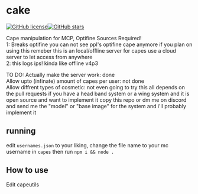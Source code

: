 # cake
<a href="https://github.com/1Sh0wL1ght/cake/blob/master/LICENSE"><img alt="GitHub license" src="https://img.shields.io/github/license/1Sh0wL1ght/cake"></a><a href="https://github.com/1Sh0wL1ght/cake/stargazers"><img alt="GitHub stars" src="https://img.shields.io/github/stars/1Sh0wL1ght/cake"></a>  

Cape manipulation for MCP, Optifine Sources Required!  
1: Breaks optifine you can not see ppl's optifine cape anymore if you plan on using this remeber this is an local/offline server for capes use a cloud server to let   access from anywhere  
2: this logs ips! kinda like offline v4p3  
  
TO DO:
Actually make the server work: done  
Allow upto (infinate) amount of capes per user: not done  
Allow diffrent types of cosmetic: not even going to try this all depends on the pull requests if you have a head band system or a wing system and it is open source and want to implement it copy this repo or dm me on discord and send me the "model" or "base image" for the system and i'll probably implement it 

## running
edit `usernames.json` to your liking, change the file name to your mc username in `capes` then run `npm i && node .`
## How to use
Edit capeutils

